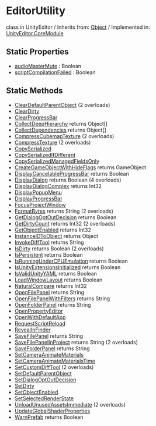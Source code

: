 # EditorUtility
class in UnityEditor
 / Inherits from: <a href="https://docs.unity3d.com/6000.0/Documentation/ScriptReference/Object.html">Object</a> / Implemented in: <a href="https://docs.unity3d.com/6000.0/Documentation/ScriptReference/UnityEditor.CoreModule.html">UnityEditor.CoreModule</a>

## Static Properties
- <a href="https://docs.unity3d.com/6000.0/Documentation/ScriptReference/EditorUtility-audioMasterMute.html">audioMasterMute</a> : Boolean
- <a href="https://docs.unity3d.com/6000.0/Documentation/ScriptReference/EditorUtility-scriptCompilationFailed.html">scriptCompilationFailed</a> : Boolean

## Static Methods
- <a href="https://docs.unity3d.com/6000.0/Documentation/ScriptReference/EditorUtility.ClearDefaultParentObject.html">ClearDefaultParentObject</a> (2 overloads)
- <a href="https://docs.unity3d.com/6000.0/Documentation/ScriptReference/EditorUtility.ClearDirty.html">ClearDirty</a>
- <a href="https://docs.unity3d.com/6000.0/Documentation/ScriptReference/EditorUtility.ClearProgressBar.html">ClearProgressBar</a>
- <a href="https://docs.unity3d.com/6000.0/Documentation/ScriptReference/EditorUtility.CollectDeepHierarchy.html">CollectDeepHierarchy</a> returns Object[]
- <a href="https://docs.unity3d.com/6000.0/Documentation/ScriptReference/EditorUtility.CollectDependencies.html">CollectDependencies</a> returns Object[]
- <a href="https://docs.unity3d.com/6000.0/Documentation/ScriptReference/EditorUtility.CompressCubemapTexture.html">CompressCubemapTexture</a> (2 overloads)
- <a href="https://docs.unity3d.com/6000.0/Documentation/ScriptReference/EditorUtility.CompressTexture.html">CompressTexture</a> (2 overloads)
- <a href="https://docs.unity3d.com/6000.0/Documentation/ScriptReference/EditorUtility.CopySerialized.html">CopySerialized</a>
- <a href="https://docs.unity3d.com/6000.0/Documentation/ScriptReference/EditorUtility.CopySerializedIfDifferent.html">CopySerializedIfDifferent</a>
- <a href="https://docs.unity3d.com/6000.0/Documentation/ScriptReference/EditorUtility.CopySerializedManagedFieldsOnly.html">CopySerializedManagedFieldsOnly</a>
- <a href="https://docs.unity3d.com/6000.0/Documentation/ScriptReference/EditorUtility.CreateGameObjectWithHideFlags.html">CreateGameObjectWithHideFlags</a> returns GameObject
- <a href="https://docs.unity3d.com/6000.0/Documentation/ScriptReference/EditorUtility.DisplayCancelableProgressBar.html">DisplayCancelableProgressBar</a> returns Boolean
- <a href="https://docs.unity3d.com/6000.0/Documentation/ScriptReference/EditorUtility.DisplayDialog.html">DisplayDialog</a> returns Boolean (4 overloads)
- <a href="https://docs.unity3d.com/6000.0/Documentation/ScriptReference/EditorUtility.DisplayDialogComplex.html">DisplayDialogComplex</a> returns Int32
- <a href="https://docs.unity3d.com/6000.0/Documentation/ScriptReference/EditorUtility.DisplayPopupMenu.html">DisplayPopupMenu</a>
- <a href="https://docs.unity3d.com/6000.0/Documentation/ScriptReference/EditorUtility.DisplayProgressBar.html">DisplayProgressBar</a>
- <a href="https://docs.unity3d.com/6000.0/Documentation/ScriptReference/EditorUtility.FocusProjectWindow.html">FocusProjectWindow</a>
- <a href="https://docs.unity3d.com/6000.0/Documentation/ScriptReference/EditorUtility.FormatBytes.html">FormatBytes</a> returns String (2 overloads)
- <a href="https://docs.unity3d.com/6000.0/Documentation/ScriptReference/EditorUtility.GetDialogOptOutDecision.html">GetDialogOptOutDecision</a> returns Boolean
- <a href="https://docs.unity3d.com/6000.0/Documentation/ScriptReference/EditorUtility.GetDirtyCount.html">GetDirtyCount</a> returns Int32 (2 overloads)
- <a href="https://docs.unity3d.com/6000.0/Documentation/ScriptReference/EditorUtility.GetObjectEnabled.html">GetObjectEnabled</a> returns Int32
- <a href="https://docs.unity3d.com/6000.0/Documentation/ScriptReference/EditorUtility.InstanceIDToObject.html">InstanceIDToObject</a> returns Object
- <a href="https://docs.unity3d.com/6000.0/Documentation/ScriptReference/EditorUtility.InvokeDiffTool.html">InvokeDiffTool</a> returns String
- <a href="https://docs.unity3d.com/6000.0/Documentation/ScriptReference/EditorUtility.IsDirty.html">IsDirty</a> returns Boolean (2 overloads)
- <a href="https://docs.unity3d.com/6000.0/Documentation/ScriptReference/EditorUtility.IsPersistent.html">IsPersistent</a> returns Boolean
- <a href="https://docs.unity3d.com/6000.0/Documentation/ScriptReference/EditorUtility.IsRunningUnderCPUEmulation.html">IsRunningUnderCPUEmulation</a> returns Boolean
- <a href="https://docs.unity3d.com/6000.0/Documentation/ScriptReference/EditorUtility.IsUnityExtensionsInitialized.html">IsUnityExtensionsInitialized</a> returns Boolean
- <a href="https://docs.unity3d.com/6000.0/Documentation/ScriptReference/EditorUtility.IsValidUnityYAML.html">IsValidUnityYAML</a> returns Boolean
- <a href="https://docs.unity3d.com/6000.0/Documentation/ScriptReference/EditorUtility.LoadWindowLayout.html">LoadWindowLayout</a> returns Boolean
- <a href="https://docs.unity3d.com/6000.0/Documentation/ScriptReference/EditorUtility.NaturalCompare.html">NaturalCompare</a> returns Int32
- <a href="https://docs.unity3d.com/6000.0/Documentation/ScriptReference/EditorUtility.OpenFilePanel.html">OpenFilePanel</a> returns String
- <a href="https://docs.unity3d.com/6000.0/Documentation/ScriptReference/EditorUtility.OpenFilePanelWithFilters.html">OpenFilePanelWithFilters</a> returns String
- <a href="https://docs.unity3d.com/6000.0/Documentation/ScriptReference/EditorUtility.OpenFolderPanel.html">OpenFolderPanel</a> returns String
- <a href="https://docs.unity3d.com/6000.0/Documentation/ScriptReference/EditorUtility.OpenPropertyEditor.html">OpenPropertyEditor</a>
- <a href="https://docs.unity3d.com/6000.0/Documentation/ScriptReference/EditorUtility.OpenWithDefaultApp.html">OpenWithDefaultApp</a>
- <a href="https://docs.unity3d.com/6000.0/Documentation/ScriptReference/EditorUtility.RequestScriptReload.html">RequestScriptReload</a>
- <a href="https://docs.unity3d.com/6000.0/Documentation/ScriptReference/EditorUtility.RevealInFinder.html">RevealInFinder</a>
- <a href="https://docs.unity3d.com/6000.0/Documentation/ScriptReference/EditorUtility.SaveFilePanel.html">SaveFilePanel</a> returns String
- <a href="https://docs.unity3d.com/6000.0/Documentation/ScriptReference/EditorUtility.SaveFilePanelInProject.html">SaveFilePanelInProject</a> returns String (2 overloads)
- <a href="https://docs.unity3d.com/6000.0/Documentation/ScriptReference/EditorUtility.SaveFolderPanel.html">SaveFolderPanel</a> returns String
- <a href="https://docs.unity3d.com/6000.0/Documentation/ScriptReference/EditorUtility.SetCameraAnimateMaterials.html">SetCameraAnimateMaterials</a>
- <a href="https://docs.unity3d.com/6000.0/Documentation/ScriptReference/EditorUtility.SetCameraAnimateMaterialsTime.html">SetCameraAnimateMaterialsTime</a>
- <a href="https://docs.unity3d.com/6000.0/Documentation/ScriptReference/EditorUtility.SetCustomDiffTool.html">SetCustomDiffTool</a> (2 overloads)
- <a href="https://docs.unity3d.com/6000.0/Documentation/ScriptReference/EditorUtility.SetDefaultParentObject.html">SetDefaultParentObject</a>
- <a href="https://docs.unity3d.com/6000.0/Documentation/ScriptReference/EditorUtility.SetDialogOptOutDecision.html">SetDialogOptOutDecision</a>
- <a href="https://docs.unity3d.com/6000.0/Documentation/ScriptReference/EditorUtility.SetDirty.html">SetDirty</a>
- <a href="https://docs.unity3d.com/6000.0/Documentation/ScriptReference/EditorUtility.SetObjectEnabled.html">SetObjectEnabled</a>
- <a href="https://docs.unity3d.com/6000.0/Documentation/ScriptReference/EditorUtility.SetSelectedRenderState.html">SetSelectedRenderState</a>
- <a href="https://docs.unity3d.com/6000.0/Documentation/ScriptReference/EditorUtility.UnloadUnusedAssetsImmediate.html">UnloadUnusedAssetsImmediate</a> (2 overloads)
- <a href="https://docs.unity3d.com/6000.0/Documentation/ScriptReference/EditorUtility.UpdateGlobalShaderProperties.html">UpdateGlobalShaderProperties</a>
- <a href="https://docs.unity3d.com/6000.0/Documentation/ScriptReference/EditorUtility.WarnPrefab.html">WarnPrefab</a> returns Boolean
